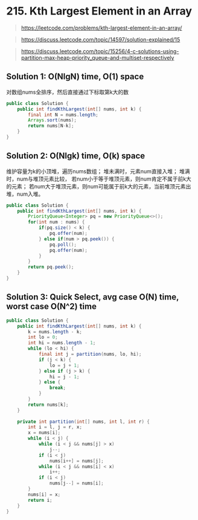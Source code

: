 # 215. Kth Largest Element in an Array
> https://leetcode.com/problems/kth-largest-element-in-an-array/

> https://discuss.leetcode.com/topic/14597/solution-explained/15

> https://discuss.leetcode.com/topic/15256/4-c-solutions-using-partition-max-heap-priority_queue-and-multiset-respectively

## Solution 1: O(NlgN) time, O(1) space
对数组nums全排序，然后直接通过下标取第k大的数
```java
public class Solution {
    public int findKthLargest(int[] nums, int k) {
        final int N = nums.length;
        Arrays.sort(nums);
        return nums[N-k];
    }
}
```

## Solution 2: O(Nlgk) time, O(k) space
维护容量为k的小顶堆，遍历nums数组；
堆未满时，元素num直接入堆；
堆满时，num与堆顶元素比较，
若num小于等于堆顶元素，则num肯定不属于前k大的元素；
若num大于堆顶元素，则num可能属于前k大的元素，当前堆顶元素出堆，num入堆。
```java
public class Solution {
    public int findKthLargest(int[] nums, int k) {
        PriorityQueue<Integer> pq = new PriorityQueue<>();
        for(int num : nums) {
            if(pq.size() < k) {
                pq.offer(num);
            } else if(num > pq.peek()) {
                pq.poll();
                pq.offer(num);
            }
        }
        return pq.peek();
    }
}
```

## Solution 3: Quick Select, avg case O(N) time, worst case O(N^2) time
```java
public class Solution {
    public int findKthLargest(int[] nums, int k) {
        k = nums.length - k;
        int lo = 0;
        int hi = nums.length - 1;
        while (lo < hi) {
            final int j = partition(nums, lo, hi);
            if (j < k) {
                lo = j + 1;
            } else if (j > k) {
                hi = j - 1;
            } else {
                break;
            }
        }
        return nums[k];
    }
    
    private int partition(int[] nums, int l, int r) {
        int i = l, j = r, x;
        x = nums[i];
        while (i < j) {
            while (i < j && nums[j] > x)
                j--;  
            if (i < j)
                nums[i++] = nums[j];
            while (i < j && nums[i] < x)
                i++; 
            if (i < j)
                nums[j--] = nums[i];
        }
        nums[i] = x;
        return i;
    }
}
```
